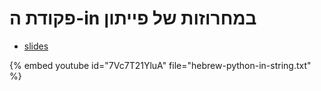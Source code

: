 # פקודת ה-in במחרוזות של פייתון


* [slides](https://code-maven.com/slides/python-programming/index-in-string)

{% embed youtube id="7Vc7T21YluA" file="hebrew-python-in-string.txt" %}

